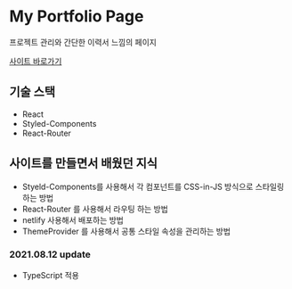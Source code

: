 # My Portfolio Page
프로젝트 관리와 간단한 이력서 느낌의 페이지

[사이트 바로가기](https://shimseongho.netlify.app/)

## 기술 스택
* React
* Styled-Components
* React-Router

## 사이트를 만들면서 배웠던 지식
* Styeld-Components를 사용해서 각 컴포넌트를 CSS-in-JS 방식으로 스타일링하는 방법
* React-Router 를 사용해서 라우팅 하는 방법
* netlify 사용해서 배포하는 방법
* ThemeProvider 를 사용해서 공통 스타일 속성을 관리하는 방법


### 2021.08.12 update
* TypeScript 적용 
